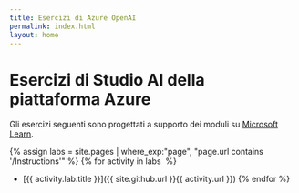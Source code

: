 ```yaml
---
title: Esercizi di Azure OpenAI
permalink: index.html
layout: home
---
```


# Esercizi di Studio AI della piattaforma Azure

Gli esercizi seguenti sono progettati a supporto dei moduli su [Microsoft Learn](https://learn.microsoft.com/training).

{% assign labs = site.pages | where_exp:"page", "page.url contains '/Instructions'" %} {% for activity in labs  %}
- [{{ activity.lab.title }}]({{ site.github.url }}{{ activity.url }}) {% endfor %}
